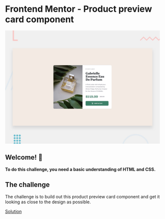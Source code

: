 # Frontend Mentor - Product preview card component

![Design preview for the Product preview card component coding challenge](./design/desktop-preview.jpg)

## Welcome! 👋

**To do this challenge, you need a basic understanding of HTML and CSS.**

## The challenge

The challenge is to build out this product preview card component and get it looking as close to the design as possible.

[Solution](https://payal033.github.io/Product-Preview-card/)
